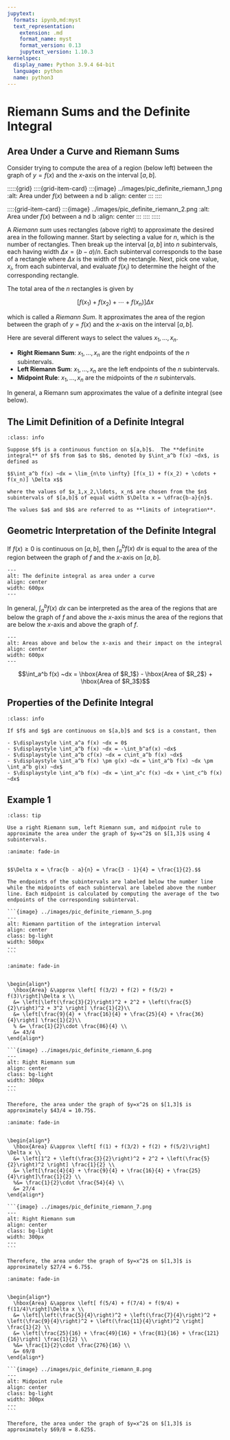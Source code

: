 ```yaml
---
jupytext:
  formats: ipynb,md:myst
  text_representation:
    extension: .md
    format_name: myst
    format_version: 0.13
    jupytext_version: 1.10.3
kernelspec:
  display_name: Python 3.9.4 64-bit
  language: python
  name: python3
---
```

# Riemann Sums and the Definite Integral

## Area Under a Curve and Riemann Sums

Consider trying to compute the area of a region (below left) between the graph of $y=f(x)$ and the $x$-axis on the interval $[a,b]$.

:::::{grid}
::::{grid-item-card}
:::{image} ../images/pic_definite_riemann_1.png
:alt: Area under $f(x)$ between a nd b
:align: center
:::
::::

::::{grid-item-card}
:::{image} ../images/pic_definite_riemann_2.png
:alt: Area under $f(x)$ between a nd b
:align: center
:::
::::
:::::


A *Riemann sum* uses rectangles (above right) to approximate the desired area in the following manner.  Start by selecting a value for $n$, which is the number of rectangles. Then break up the interval $[a,b]$ into $n$ subintervals, each having width $\Delta x = (b-a)/n$.  Each subinterval corresponds to the base of a rectangle where $\Delta x$ is the width of the rectangle. Next, pick one value, $x_i$, from each subinterval, and evaluate $f(x_i)$ to determine the height of the corresponding rectangle.

The total area of the $n$ rectangles is given by

$$[f(x_1) + f(x_2) + \cdots + f(x_n)] \Delta x$$

which is called a *Riemann Sum*. It approximates the area of the region between the graph of $y=f(x)$ and the $x$-axis on the interval $[a,b]$.

Here are several different ways to select the values $x_1,\ldots,x_n$.

- **Right Riemann Sum**: $x_1,\ldots, x_n$ are the right endpoints of the $n$ subintervals.
- **Left Riemann Sum**: $x_1,\ldots, x_n$ are the left endpoints of the $n$ subintervals.
- **Midpoint Rule**: $x_1,\ldots, x_n$ are the midpoints of the $n$ subintervals.

In general, a Riemann sum approximates the value of a definite integral (see below).

## The Limit Definition of a Definite Integral

```{admonition} Definition
:class: info

Suppose $f$ is a continuous function on $[a,b]$.  The **definite integral** of $f$ from $a$ to $b$, denoted by $\int_a^b f(x) ~dx$, is defined as

$$\int_a^b f(x) ~dx = \lim_{n\to \infty} [f(x_1) + f(x_2) + \cdots + f(x_n)] \Delta x$$

where the values of $x_1,x_2,\ldots, x_n$ are chosen from the $n$ subintervals of $[a,b]$ of equal width $\Delta x = \dfrac{b-a}{n}$.

The values $a$ and $b$ are referred to as **limits of integration**.
```

## Geometric Interpretation of the Definite Integral

If $f(x)\geq 0$ is continuous on $[a,b]$, then $\int_a^b f(x) ~dx$ is equal to the area of the region between the graph of $f$ and the $x$-axis on $[a,b]$.

```{image} ../images/pic_definite_riemann_3.png
---
alt: The definite integral as area under a curve
align: center
width: 600px
---
```

In general, $\int_a^b f(x) ~dx$ can be interpreted as the area of the regions that are below the graph of $f$ and above the $x$-axis minus the area of the regions that are below the $x$-axis and above the graph of $f$.

```{image} ../images/pic_definite_riemann_4.png
---
alt: Areas above and below the x-axis and their impact on the integral
align: center
width: 600px
---
```

$$\int_a^b f(x) ~dx = \hbox{Area of $R_1$} - \hbox{Area of $R_2$} + \hbox{Area of $R_3$}$$




## Properties of the Definite Integral

```{admonition} Properties of the Definite Integral
:class: info

If $f$ and $g$ are continuous on $[a,b]$ and $c$ is a constant, then

- $\displaystyle \int_a^a f(x) ~dx = 0$
- $\displaystyle \int_a^b f(x) ~dx = -\int_b^af(x) ~dx$
- $\displaystyle \int_a^b cf(x) ~dx = c\int_a^b f(x) ~dx$
- $\displaystyle \int_a^b f(x) \pm g(x) ~dx = \int_a^b f(x) ~dx \pm \int_a^b g(x) ~dx$
- $\displaystyle \int_a^b f(x) ~dx = \int_a^c f(x) ~dx + \int_c^b f(x) ~dx$
```




## Example 1

```{admonition} Computing Riemann sums
:class: tip

Use a right Riemann sum, left Riemann sum, and midpoint rule to approximate the area under the graph of $y=x^2$ on $[1,3]$ using 4 subintervals.
```

````{dropdown} **Step 1:** Find the length of each interval, $\Delta x$, and break up $[1,3]$ into 4 subintervals of length $\Delta x$.
:animate: fade-in


$$\Delta x = \frac{b - a}{n} = \frac{3 - 1}{4} = \frac{1}{2}.$$

The endpoints of the subintervals are labeled below the number line while the midpoints of each subinterval are labeled above the number line. Each midpoint is calculated by computing the average of the two endpoints of the corresponding subinterval.

```{image} ../images/pic_definite_riemann_5.png
---
alt: Riemann partition of the integration interval
align: center
class: bg-light
width: 500px
---
```
````

````{dropdown} **Step 2:** Use a right Riemann sum to approximate the area. 
:animate: fade-in


\begin{align*}
  \hbox{Area} &\approx \left[ f(3/2) + f(2) + f(5/2) + f(3)\right]\Delta x \\
  &= \left[\left(\frac{3}{2}\right)^2 + 2^2 + \left(\frac{5}{2}\right)^2 + 3^2 \right] \frac{1}{2}\\
  &= \left[\frac{9}{4} + \frac{16}{4} + \frac{25}{4} + \frac{36}{4}\right] \frac{1}{2}\\
  % &= \frac{1}{2}\cdot \frac{86}{4} \\
  &= 43/4
\end{align*}

```{image} ../images/pic_definite_riemann_6.png
---
alt: Right Riemann sum
align: center
class: bg-light
width: 300px
---
```

Therefore, the area under the graph of $y=x^2$ on $[1,3]$ is approximately $43/4 = 10.75$.
````



````{dropdown} **Step 3:** Use a left Riemann sum to approximate the area.
:animate: fade-in


\begin{align*}
  \hbox{Area} &\approx \left[ f(1) + f(3/2) + f(2) + f(5/2)\right] \Delta x \\
  &= \left[1^2 + \left(\frac{3}{2}\right)^2 + 2^2 + \left(\frac{5}{2}\right)^2 \right] \frac{1}{2} \\
  &= \left[\frac{4}{4} + \frac{9}{4} + \frac{16}{4} + \frac{25}{4}\right]\frac{1}{2} \\
  %&= \frac{1}{2}\cdot \frac{54}{4} \\
  &= 27/4
\end{align*}

```{image} ../images/pic_definite_riemann_7.png
---
alt: Right Riemann sum
align: center
class: bg-light
width: 300px
---
```

Therefore, the area under the graph of $y=x^2$ on $[1,3]$ is approximately $27/4 = 6.75$.
````


````{dropdown} **Step 4:** Use the midpoint rule to approximate the area.
:animate: fade-in


\begin{align*}
  \hbox{Area} &\approx \left[ f(5/4) + f(7/4) + f(9/4) + f(11/4)\right]\Delta x \\
  &= \left[\left(\frac{5}{4}\right)^2 + \left(\frac{7}{4}\right)^2 + \left(\frac{9}{4}\right)^2 + \left(\frac{11}{4}\right)^2 \right] \frac{1}{2} \\
  &= \left[\frac{25}{16} + \frac{49}{16} + \frac{81}{16} + \frac{121}{16}\right] \frac{1}{2} \\
  %&= \frac{1}{2}\cdot \frac{276}{16} \\
  &= 69/8
\end{align*}

```{image} ../images/pic_definite_riemann_8.png
---
alt: Midpoint rule
align: center
class: bg-light
width: 300px
---
```

Therefore, the area under the graph of $y=x^2$ on $[1,3]$ is approximately $69/8 = 8.625$.
````

